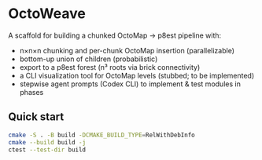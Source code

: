 # OctoWeave

A scaffold for building a chunked OctoMap → p8est pipeline with:
- n×n×n chunking and per-chunk OctoMap insertion (parallelizable)
- bottom-up union of children (probabilistic)
- export to a p8est forest (n³ roots via brick connectivity)
- a CLI visualization tool for OctoMap levels (stubbed; to be implemented)
- stepwise agent prompts (Codex CLI) to implement & test modules in phases

## Quick start
```bash
cmake -S . -B build -DCMAKE_BUILD_TYPE=RelWithDebInfo
cmake --build build -j
ctest --test-dir build
